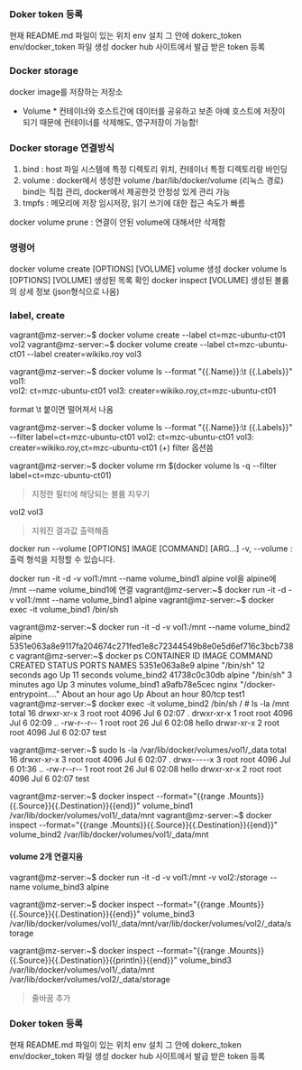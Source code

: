 ### Doker token 등록 ###
 현재 README.md 파일이 있는 위치 env 설치 그 안에 dokerc_token
 env/docker_token 파일 생성
 docker hub 사이트에서 발급 받은 token 등록
  
### Docker storage ###
 docker image를 저장하는 저장소

 * Volume *
  컨테이너와 호스트간에 데이터를 공유하고 보존
  아예 호스트에 저장이 되기 때문에 컨테이너를 삭제해도, 영구저장이 가능함!

### Docker storage 연결방식
 1. bind : host 파일 시스템에 특정 디렉토리 위치, 컨테이너 특정 디렉토리랑 바인딩
 2. volume : docker에서 생성한 volume /bar/lib/docker/volume (리눅스 경로)
    bind는 직접 관리, docker에서 제공한것 안정성 있게 관리 가능
 3. tmpfs : 메모리에 저장 임시저장, 읽기 쓰기에 대한 접근 속도가 빠름

 docker volume prune : 연결이 안된 volume에 대해서만 삭제함


 ### 명령어 ###
 docker volume create [OPTIONS] [VOLUME] volume 생성
 docker volume ls [OPTIONS] [VOLUME] 생성된 목록 확인
 docker inspect [VOLUME] 생성된 볼륨의 상세 정보 (json형식으로 나옴)

 ### label, create ###
  vagrant@mz-server:~$ docker volume create --label ct=mzc-ubuntu-ct01 vol2
  vagrant@mz-server:~$ docker volume create --label ct=mzc-ubuntu-ct01 --label creater=wikiko.roy  vol3

  vagrant@mz-server:~$ docker volume ls --format "{{.Name}}:\t {{.Labels}}"
vol1:    
vol2:    ct=mzc-ubuntu-ct01
vol3:    creater=wikiko.roy,ct=mzc-ubuntu-ct01

format \t 붙이면 떨어져서 나옴

vagrant@mz-server:~$ docker volume ls --format "{{.Name}}:\t {{.Labels}}" --filter label=ct=mzc-ubuntu-ct01
vol2:    ct=mzc-ubuntu-ct01
vol3:    creater=wikiko.roy,ct=mzc-ubuntu-ct01
(+) filter 옵션씀

vagrant@mz-server:~$ docker volume rm $(docker volume ls -q --filter label=ct=mzc-ubuntu-ct01)
 > 지정한 필터에 해당되는 볼륨 지우기

vol2
vol3
 > 지워진 결과값 출력해줌

 docker run --volume [OPTIONS] IMAGE [COMMAND] [ARG…]
  -v, --volume : 출력 형석을 지정할 수 있습니다.

docker run -it -d -v vol1:/mnt --name volume_bind1 alpine
vol을 alpine에 /mnt --name volume_bind1에 연결
vagrant@mz-server:~$ docker run -it -d -v vol1:/mnt --name volume_bind1 alpine
vagrant@mz-server:~$ docker exec -it volume_bind1 /bin/sh

vagrant@mz-server:~$ docker run -it -d -v vol1:/mnt --name volume_bind2  alpine
5351e063a8e9117fa204674c271fed1e8c72344549b8e0e5d6ef716c3bcb738c
vagrant@mz-server:~$ docker ps
CONTAINER ID   IMAGE     COMMAND                  CREATED             STATUS             PORTS     NAMES
5351e063a8e9   alpine    "/bin/sh"                12 seconds ago      Up 11 seconds                volume_bind2
41738c0c30db   alpine    "/bin/sh"                3 minutes ago       Up 3 minutes                 volume_bind1
a9afb78e5cec   nginx     "/docker-entrypoint.…"   About an hour ago   Up About an hour   80/tcp    test1
vagrant@mz-server:~$ docker exec -it volume_bind2 /bin/sh
/ # ls -la /mnt
total 16
drwxr-xr-x    3 root     root          4096 Jul  6 02:07 .
drwxr-xr-x    1 root     root          4096 Jul  6 02:09 ..
-rw-r--r--    1 root     root            26 Jul  6 02:08 hello
drwxr-xr-x    2 root     root          4096 Jul  6 02:07 test

vagrant@mz-server:~$ sudo ls -la /var/lib/docker/volumes/vol1/_data
total 16
drwxr-xr-x 3 root root 4096 Jul  6 02:07 .
drwx-----x 3 root root 4096 Jul  6 01:36 ..
-rw-r--r-- 1 root root   26 Jul  6 02:08 hello
drwxr-xr-x 2 root root 4096 Jul  6 02:07 test


vagrant@mz-server:~$ docker inspect --format="{{range .Mounts}}{{.Source}}{{.Destination}}{{end}}" volume_bind1
/var/lib/docker/volumes/vol1/_data/mnt
vagrant@mz-server:~$ docker inspect --format="{{range .Mounts}}{{.Source}}{{.Destination}}{{end}}" volume_bind2
/var/lib/docker/volumes/vol1/_data/mnt

 #### volume 2개 연결지음 ####
vagrant@mz-server:~$ docker run -it -d -v vol1:/mnt -v vol2:/storage --name volume_bind3  alpine

vagrant@mz-server:~$ docker inspect --format="{{range .Mounts}}{{.Source}}{{.Destination}}{{end}}" volume_bind3
/var/lib/docker/volumes/vol1/_data/mnt/var/lib/docker/volumes/vol2/_data/storage

vagrant@mz-server:~$ docker inspect --format="{{range .Mounts}}{{.Source}}{{.Destination}}{{println}}{{end}}" volume_bind3
/var/lib/docker/volumes/vol1/_data/mnt
/var/lib/docker/volumes/vol2/_data/storage
 > 줄바꿈 추가

### Doker token 등록 ###
 현재 README.md 파일이 있는 위치 env 설치 그 안에 dokerc_token
 env/docker_token 파일 생성
 docker hub 사이트에서 발급 받은 token 등록